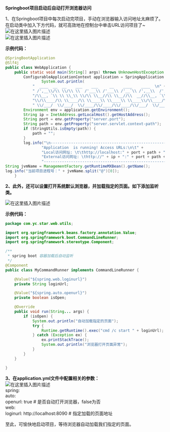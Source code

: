 

**Springboot项目启动后自动打开浏览器访问**

1、在Springboot项目中每次启动完项目，手动在浏览器输入访问地址太麻烦了。在启动类中加入下方代码，就可高效地在控制台中单击URL访问项目了~  
![在这里插入图片描述](https://i-blog.csdnimg.cn/blog_migrate/621181947b71c4863825191678513d3c.png#pic_center)  
![在这里插入图片描述](https://i-blog.csdnimg.cn/blog_migrate/d48415c16252b16801520b0419320c04.png#pic_center)

**示例代码：**

```java
@SpringBootApplication
@Slf4j
public class WebApplication {
    public static void main(String[] args) throws UnknownHostException {
        ConfigurableApplicationContext application = SpringApplication.run(WebApplication.class, args);
                System.out.println(
            "  ____  __  __    ___    ___     __    ____    ____  \n" +
            " /',__\\/\\ \\/\\ \\  /'___\\ /'___\\ /'__`\\ /',__\\  /',__\\ \n" +
            "/\\__, `\\ \\ \\_\\ \\/\\ \\__//\\ \\__//\\  __//\\__, `\\/\\__, `\\\n" +
            "\\/\\____/\\ \\____/\\ \\____\\ \\____\\ \\____\\/\\____/\\/\\____/\n" +
            " \\/___/  \\/___/  \\/____/\\/____/\\/____/\\/___/  \\/___/ \n");
        Environment env = application.getEnvironment();
        String ip = InetAddress.getLocalHost().getHostAddress();
        String port = env.getProperty("server.port");
        String path = env.getProperty("server.servlet.context-path");
        if (StringUtils.isEmpty(path)) {
            path = "";
        }
        log.info("\n----------------------------------------------------------\n\t" +
                "Application  is running! Access URLs:\n\t" +
                "Local访问网址: \t\thttp://localhost:" + port + path + "\n\t" +
                "External访问网址: \thttp://" + ip + ":" + port + path + "\n\t" +
                "----------------------------------------------------------");
String jvmName = ManagementFactory.getRuntimeMXBean().getName();
log.info("当前项目进程号：" + jvmName.split("@")[0]);
    }

```

**2、此外，还可以设置打开系统默认浏览器，并加载指定的页面。如下添加监听类。**

![在这里插入图片描述](https://i-blog.csdnimg.cn/blog_migrate/fe34916160a97881bf5fb1bb8895573c.png#pic_center)

**示例代码：**

```java
package com.yc.star.web.utils;

import org.springframework.beans.factory.annotation.Value;
import org.springframework.boot.CommandLineRunner;
import org.springframework.stereotype.Component;

/**
 * spring boot 容器加载后自动监听
 */
@Component
public class MyCommandRunner implements CommandLineRunner {

    @Value("${spring.web.loginurl}")
    private String loginUrl;

    @Value("${spring.auto.openurl}")
    private boolean isOpen;

    @Override
    public void run(String... args) {
        if (isOpen) {
            System.out.println("自动加载指定的页面");
            try {
                Runtime.getRuntime().exec("cmd /c start " + loginUrl);  // 可以指定自己的路径
            } catch (Exception ex) {
                ex.printStackTrace();
                System.out.println("浏览器打开页面异常");
            }
        }
    }

}

```

**3、在application.yml文件中配置相关的参数：**  
![在这里插入图片描述](https://i-blog.csdnimg.cn/blog_migrate/0a6327dad9a9d1a0cd4d60233392fe4f.png#pic_center)  
spring:  
auto:  
openurl: true # 是否自动打开浏览器，false为否  
web:  
loginurl: http://localhost:8090 # 指定加载的页面地址

至此，可愉快地启动项目，等待浏览器自动加载我们指定的页面。